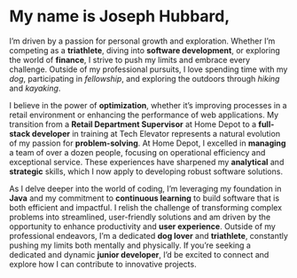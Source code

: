 # My name is Joseph Hubbard,

I’m driven by a passion for personal growth and exploration. Whether I’m competing as a **triathlete**, diving into **software development**, or exploring the world of **finance**, I strive to push my limits and embrace every challenge. Outside of my professional pursuits, I love spending time with my *dog*, participating in *fellowship*, and exploring the outdoors through *hiking* and *kayaking*.

I believe in the power of **optimization**, whether it’s improving processes in a retail environment or enhancing the performance of web applications. My transition from a **Retail Department Supervisor** at Home Depot to a **full-stack developer** in training at Tech Elevator represents a natural evolution of my passion for **problem-solving**. At Home Depot, I excelled in **managing** a team of over a dozen people, focusing on operational efficiency and exceptional service. These experiences have sharpened my **analytical** and **strategic** skills, which I now apply to developing robust software solutions.

As I delve deeper into the world of coding, I’m leveraging my foundation in **Java** and my commitment to **continuous learning** to build software that is both efficient and impactful. I relish the challenge of transforming complex problems into streamlined, user-friendly solutions and am driven by the opportunity to enhance productivity and **user experience**. Outside of my professional endeavors, I’m a dedicated **dog lover** and **triathlete**, constantly pushing my limits both mentally and physically. If you’re seeking a dedicated and dynamic **junior developer**, I’d be excited to connect and explore how I can contribute to innovative projects.
